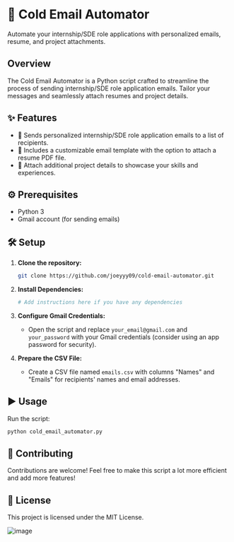 # 📧 Cold Email Automator

Automate your internship/SDE role applications with personalized emails, resume, and project attachments.

## Overview

The Cold Email Automator is a Python script crafted to streamline the process of sending internship/SDE role application emails. Tailor your messages and seamlessly attach resumes and project details.

## ✨ Features

- 🚀 Sends personalized internship/SDE role application emails to a list of recipients.
- 📄 Includes a customizable email template with the option to attach a resume PDF file.
- 🎯 Attach additional project details to showcase your skills and experiences.

## ⚙️ Prerequisites

- Python 3
- Gmail account (for sending emails)

## 🛠️ Setup

1. **Clone the repository:**

    ```bash
    git clone https://github.com/joeyyy09/cold-email-automator.git
    ```

2. **Install Dependencies:**

    ```bash
    # Add instructions here if you have any dependencies
    ```

3. **Configure Gmail Credentials:**

    - Open the script and replace `your_email@gmail.com` and `your_password` with your Gmail credentials (consider using an app password for security).

4. **Prepare the CSV File:**

    - Create a CSV file named `emails.csv` with columns "Names" and "Emails" for recipients' names and email addresses.

## ▶️ Usage

Run the script:

```bash
python cold_email_automator.py
```

## 🤝 Contributing
Contributions are welcome! Feel free to make this script a lot more efficient and add more features!

## 📝 License
This project is licensed under the MIT License.

![image](https://github.com/joeyyy09/cold-email-automator/assets/109957201/63066e33-3112-466b-a217-96a7e6df14ea)

